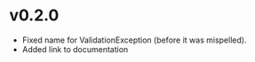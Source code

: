 # v0.2.0
- Fixed name for ValidationException (before it was mispelled).
 - Added link to documentation